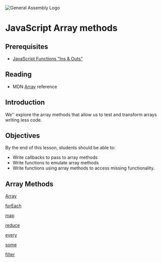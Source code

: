 ![General Assembly Logo](http://i.imgur.com/ke8USTq.png)

# JavaScript Array methods

## Prerequisites

- [JavaScript Functions "Ins & Outs"](https://github.com/ga-wdi-boston/js-functions-ins-and-outs)

## Reading

- MDN [Array](https://developer.mozilla.org/en-US/docs/Web/JavaScript/Reference/Global_Objects/Array) reference

## Introduction

We'' explore the array methods that allow us to test and transform arrays writing less code.

## Objectives

By the end of this lesson, students should be able to:

- Write callbacks to pass to array methods
- Write functions to emulate array methods
- Write functions using array methods to access missing functionality.

## Array Methods

[Array](https://developer.mozilla.org/en-US/docs/Web/JavaScript/Reference/Global_Objects/Array)

[forEach](https://developer.mozilla.org/en-US/docs/Web/JavaScript/Reference/Global_Objects/Array/forEach)

[map](https://developer.mozilla.org/en-US/docs/Web/JavaScript/Reference/Global_Objects/Array/map)

[reduce](https://developer.mozilla.org/en-US/docs/Web/JavaScript/Reference/Global_Objects/Array/Reduce)

[every](https://developer.mozilla.org/en-US/docs/Web/JavaScript/Reference/Global_Objects/Array/every)




[some](https://developer.mozilla.org/en-US/docs/Web/JavaScript/Reference/Global_Objects/Array/some)

[filter](https://developer.mozilla.org/en-US/docs/Web/JavaScript/Reference/Global_Objects/Array/filter)
